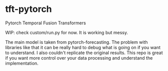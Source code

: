 # tft-pytorch
Pytorch Temporal Fusion Transformers

WIP: check custom/run.py for now. It is working but messy.

The main model is taken from pytorch-forecasting. The problem with libraries like that it can be really hard to debug what is going on if you want to understand. I also couldn't replicate the original results. This repo is great if you want more control over your data processing and understand the implementation.
